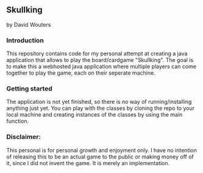 ## Skullking
by David Wouters

### Introduction
This repository contains code for my personal attempt at creating a java application that allows to play the board/cardgame "Skullking". 
The goal is to make this a webhosted java application where multiple players can come together to play the game, each on their seperate machine.

### Getting started
The application is not yet finished, so there is no way of running/installing anything just yet.
You can play with the classes by cloning the repo to your local machine and creating instances of the classes by using the main function.


### Disclaimer: 
This personal is for personal growth and enjoyment only. I have no intention of releasing this to be an actual game to the public or making money off of it, since I did not invent the game. It is merely an implementation.
